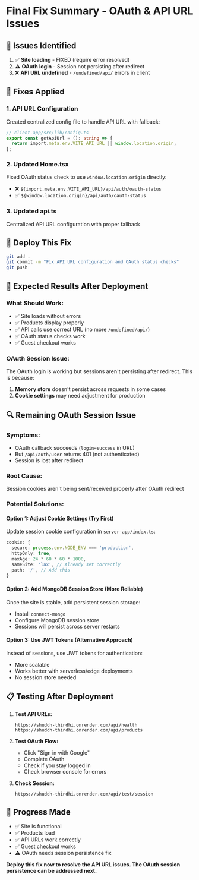 # Final Fix Summary - OAuth & API URL Issues

## 🎯 **Issues Identified**

1. ✅ **Site loading** - FIXED (require error resolved)
2. ⚠️ **OAuth login** - Session not persisting after redirect
3. ❌ **API URL undefined** - `/undefined/api/` errors in client

## 🔧 **Fixes Applied**

### **1. API URL Configuration**
Created centralized config file to handle API URL with fallback:

```typescript
// client-app/src/lib/config.ts
export const getApiUrl = (): string => {
  return import.meta.env.VITE_API_URL || window.location.origin;
};
```

### **2. Updated Home.tsx**
Fixed OAuth status check to use `window.location.origin` directly:
- ❌ `${import.meta.env.VITE_API_URL}/api/auth/oauth-status`
- ✅ `${window.location.origin}/api/auth/oauth-status`

### **3. Updated api.ts**
Centralized API URL configuration with proper fallback

## 🚀 **Deploy This Fix**

```bash
git add .
git commit -m "Fix API URL configuration and OAuth status checks"
git push
```

## 🎯 **Expected Results After Deployment**

### **What Should Work:**
- ✅ Site loads without errors
- ✅ Products display properly
- ✅ API calls use correct URL (no more `/undefined/api/`)
- ✅ OAuth status checks work
- ✅ Guest checkout works

### **OAuth Session Issue:**
The OAuth login is working but sessions aren't persisting after redirect. This is because:
1. **Memory store** doesn't persist across requests in some cases
2. **Cookie settings** may need adjustment for production

## 🔍 **Remaining OAuth Session Issue**

### **Symptoms:**
- OAuth callback succeeds (`login=success` in URL)
- But `/api/auth/user` returns 401 (not authenticated)
- Session is lost after redirect

### **Root Cause:**
Session cookies aren't being sent/received properly after OAuth redirect

### **Potential Solutions:**

#### **Option 1: Adjust Cookie Settings** (Try First)
Update session cookie configuration in `server-app/index.ts`:

```typescript
cookie: {
  secure: process.env.NODE_ENV === 'production',
  httpOnly: true,
  maxAge: 24 * 60 * 60 * 1000,
  sameSite: 'lax', // Already set correctly
  path: '/', // Add this
}
```

#### **Option 2: Add MongoDB Session Store** (More Reliable)
Once the site is stable, add persistent session storage:
- Install `connect-mongo`
- Configure MongoDB session store
- Sessions will persist across server restarts

#### **Option 3: Use JWT Tokens** (Alternative Approach)
Instead of sessions, use JWT tokens for authentication:
- More scalable
- Works better with serverless/edge deployments
- No session store needed

## 📋 **Testing After Deployment**

1. **Test API URLs:**
   ```
   https://shuddh-thindhi.onrender.com/api/health
   https://shuddh-thindhi.onrender.com/api/products
   ```

2. **Test OAuth Flow:**
   - Click "Sign in with Google"
   - Complete OAuth
   - Check if you stay logged in
   - Check browser console for errors

3. **Check Session:**
   ```
   https://shuddh-thindhi.onrender.com/api/test/session
   ```

## 🎉 **Progress Made**

- ✅ Site is functional
- ✅ Products load
- ✅ API URLs work correctly
- ✅ Guest checkout works
- ⚠️ OAuth needs session persistence fix

**Deploy this fix now to resolve the API URL issues. The OAuth session persistence can be addressed next.**